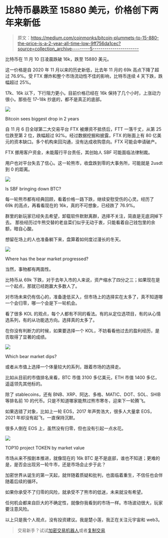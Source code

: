 # 比特币暴跌至 15880 美元，价格创下两年来新低

> 原文：<https://medium.com/coinmonks/bitcoin-plummets-to-15-880-the-price-is-a-2-year-all-time-low-9ff756da1cec?source=collection_archive---------5----------------------->

比特币在 11 月 10 日凌晨跌破 16k，跌至 15880 美元。

这一价格是自 2020 年 11 月以来的历史新低，比去年 11 月的 69k 高点下降了超过 76.9%。受 FTX 爆炸和整个市场流动性不佳的影响，比特币连续 4 天下跌，跌幅超过 25%。

17k、16k 以下，下行阻力更小。目前价格已经在 16k 保持了几个小时，上涨动力很小。那些在 17–18k 抄底的，都不是真正的底部。

![](img/e4eed3589cfbd0f629c15691166fb88b.png)

Bitcoin sees biggest drop in 2 years

自 11 月 6 日全球第二大交易平台 FTX 被爆资不抵债后，FTT 一落千丈，从第 25 位跌至第 2 位，跌幅超过 92%。经过数据挖掘和披露，FTX 的账面上有 80 亿美元的资本缺口。多个机构来回沟通，没有达成收购意向。FTX 可能会申请破产。

FTX 挪用客户资金，未能履行平台责任，其创始人 SBF 可能面临法律制裁。

用户也对平台失去了信心。这一轮熊市，收盘跌到零的大事务所，可能就是 2usdt 到 0 的距离。

![](img/86870dc8a8795c8f81693c294d815067.png)

Is SBF bringing down BTC?

每一轮熊市都有经典回顾，看着价格一路下跌，继续安慰受伤的心灵。经历了 69k 的高点，再看看现在的 16k，真的不可想象，已经跌了 76.9%。

群里的新玩家已经失去希望，卸载软件默默离群，选择不关注，简直是无底洞掉下去。
那些经历过牛熊交替的老韭菜们似乎无动于衷，只能看着自己钱包里的余额，暗自心酸。

想留在场上的人也准备躺下来，盘算着如何度过漫长的冬天。

![](img/d0e651aa08b0338af4ccde49655ae574.png)

Where has the bear market progressed?

当然，事物都有两面性。

比特币从 69k 下跌，对于去年入市的人来说，资产缩水了四分之三；如果现在是一个起点，那就已经跑赢大多数人了。

对市场未来仍有信心的，准备逢低买入，但市场上的选择实在太多了，真不知道哪一个会归零，哪一个会是下一轮机会。

看了很多 KOL 的观点，每个人都有不同的看法。有的从定位选项目，有的从心情选系列，有的从功能选方向。选择真的太多了。

在你没有判断力的时候，如果要选择一个 KOL，不妨看看他过去的盈利经历，是否取得了显著的成绩。

![](img/b6171d02bfe2981d2c16aee659be36b7.png)

Which bear market dips?

或者从市值上选择一个体量较大的系列，跟着市场的选择走。

比如从目前的市值排名来看，BTC 市值 3100 多亿美元，ETH 市值 1400 多亿，遥遥领先其他标的。

除了 stablecoins，还有 BNB、XRP、阿达、多格、MATIC、DOT、SOL、SHIB 等排名前 10 的代币。只是不知道哪家能熬过熊市寒冬，迎来下一轮腾飞。

如果选错了对象，比如上一轮 EOS，2017 年声势浩大，很多人大量拿 EOS，2021 年却没有起飞，一直保持沉默。

很多人倒在 EOS 上，虽然没有归零，但也没有引起一点水花。

![](img/6c54876f56d1a1cbeb2310d9347d064a.png)

TOP10 project TOKEN by market value

市场从来不按剧本推进，就像现在的 16k BTC 是不是底部，谁也不知道；更难的是，是否会出现另一轮牛市，还是市场会止步于此？

加密世界从诞生的第一天起，就伴随着质疑和批判，也面临着重生，不信任也会伴随着后续的循环。

如果你承受不了归零的风险，就承受不了熊市的低迷，未来就没有希望。

任何机会都来自巨大的不确定性，就像你我看到的市场一样。市场波动很大，玩家要注意风险。

以上只是我个人观点，没有投资建议。我是楚小莲，我正在关注元宇宙和 web3。​​

> 交易新手？试试[加密交易机器人](/coinmonks/crypto-trading-bot-c2ffce8acb2a)或者[复制交易](/coinmonks/top-10-crypto-copy-trading-platforms-for-beginners-d0c37c7d698c)